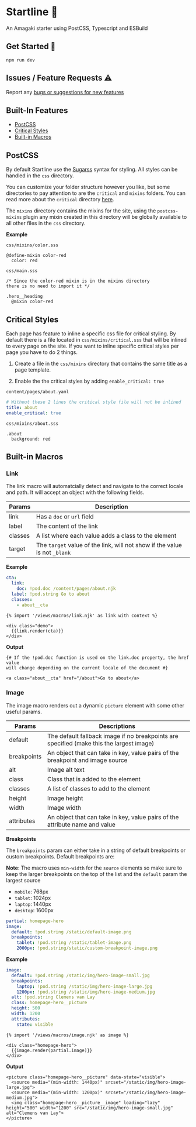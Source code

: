 # Startline 🏁

An Amagaki starter using PostCSS, Typescript and ESBuild

## Get Started 🚀

`npm run dev`

## Issues / Feature Requests ⚠️

Report any [bugs or suggestions for new features](https://github.com/frzrbox/startline/issues)

## Built-In Features

- [PostCSS](#postcss)
- [Critical Styles](#critical-styles)
- [Built-in Macros](#built-in-macros)

## PostCSS

By default Startline use the [Sugarss](https://github.com/postcss/sugarss)
syntax for styling. All styles can be handled in the `css` directory.

You can customize your folder structure however you like, but some directories
to pay attention to are the `critical` and `mixins` folders. You can read more
about the `critical` directory [here](#critical-styles).

The `mixins` directory contains the mixins for the site, using the
`postcss-mixins` plugin any mixin created in this directory will be globally
available to all other files in the `css` directory.

**Example**

`css/mixins/color.sss`

```sugarss
@define-mixin color-red
  color: red
```

`css/main.sss`

```sugarss
/* Since the color-red mixin is in the mixins directory
there is no need to import it */

.hero__heading
  @mixin color-red
```

## Critical Styles

Each page has feature to inline a specific css file for critical styling. By default
there is a file located in `css/mixins/critical.sss` that will be inlined to every
page on the site. If you want to inline specific critical styles per page you
have to do 2 things.

1. Create a file in the `css/mixins` directory that contains the same title as a
   page template.

2. Enable the the critical styles by adding `enable_critical: true`

`content/pages/about.yaml`

```yaml
# Without these 2 lines the critical style file will not be inlined
title: about
enable_critical: true
```

`css/mixins/about.sss`

```sugarss
.about
  background: red
```

## Built-in Macros

### Link

The link macro will automatcially detect and navigate to the correct locale and path.
It will accept an object with the following fields.

| Params  | Description                                                                |
| ------- | -------------------------------------------------------------------------- |
| link    | Has a `doc` or `url` field                                                 |
| label   | The content of the link                                                    |
| classes | A list where each value adds a class to the element                        |
| target  | The `target` value of the link, will not show if the value is not `_blank` |

**Example**

```yaml
cta:
  link:
    doc: !pod.doc /content/pages/about.njk
  label: !pod.string Go to about
  classes:
    - about__cta
```

```njk
{% import '/views/macros/link.njk' as link with context %}

<div class="demo">
  {{link.render(cta)}}
</div>
```

**Output**

```njk
{# If the !pod.doc function is used on the link.doc property, the href value
will change depending on the current locale of the document #}

<a class="about__cta" href="/about">Go to about</a>
```

### Image

The image macro renders out a dynamic `picture` element with some other useful params.

| Params      | Descriptions                                                                             |
| ----------- | ---------------------------------------------------------------------------------------- |
| default     | The default fallback image if no breakpoints are specified (make this the largest image) |
| breakpoints | An object that can take in key, value pairs of the breakpoint and image source           |
| alt         | Image alt text                                                                           |
| class       | Class that is added to the element                                                       |
| classes     | A list of classes to add to the element                                                  |
| height      | Image height                                                                             |
| width       | Image width                                                                              |
| attributes  | An object that can take in key, value pairs of the attribute name and value              |

**Breakpoints**

The `breakpoints` param can either take in a string of default breakpoints or custom breakpoints.
Default breakpoints are:

**Note**: The macro uses `min-width` for the `source` elements so make sure to keep the larger
breakpoints on the top of the list and the `default` param the largest source

- `mobile`: 768px
- `tablet`: 1024px
- `laptop`: 1440px
- `desktop`: 1600px

```yaml
partial: homepage-hero
image:
  default: !pod.string /static/default-image.png
  breakpoints:
    tablet: !pod.string /static/tablet-image.png
    2000px: !pod.string/static/custom-breakpoint-image.png
```

**Example**

```yaml
image:
  default: !pod.string /static/img/hero-image-small.jpg
  breakpoints:
    laptop: !pod.string /static/img/hero-image-large.jpg
    1200px: !pod.string /static/img/hero-image-medium.jpg
  alt: !pod.string Clemens van Lay
  class: homepage-hero__picture
  height: 500
  width: 1200
  attributes:
    state: visible
```

```nunjucks
{% import '/views/macros/image.njk' as image %}

<div class="homepage-hero">
  {{image.render(partial.image)}}
</div>
```

**Output**

```njk
<picture class="homepage-hero__picture" data-state="visible">
  <source media="(min-width: 1440px)" srcset="/static/img/hero-image-large.jpg">
  <source media="(min-width: 1200px)" srcset="/static/img/hero-image-medium.jpg">
  <img class="homepage-hero__picture__image" loading="lazy" height="500" width="1200" src="/static/img/hero-image-small.jpg" alt="Clemens van Lay">
</picture>
```

